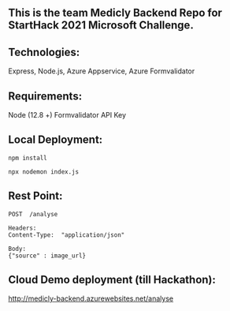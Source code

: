 ## This is the team Medicly Backend Repo for StartHack 2021 Microsoft Challenge.

## Technologies:

Express, Node.js, Azure Appservice, Azure Formvalidator

## Requirements:

Node (12.8 +)
Formvalidator API Key

## Local Deployment:

    npm install

    npx nodemon index.js

## Rest Point:

    POST  /analyse

    Headers:
    Content-Type:  "application/json"

    Body:
    {"source" : image_url}

## Cloud Demo deployment (till Hackathon):

http://medicly-backend.azurewebsites.net/analyse

